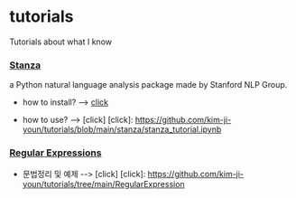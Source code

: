 # tutorials
Tutorials about what I know

### [Stanza]
[Stanza]: https://github.com/kim-ji-youn/tutorials/blob/main/stanza

a Python natural language analysis package made by Stanford NLP Group.

* how to install? --> [click](https://github.com/kim-ji-youn/tutorials/blob/main/stanza/Stanza.pdf)

*  how to use? --> [click]
[click]: https://github.com/kim-ji-youn/tutorials/blob/main/stanza/stanza_tutorial.ipynb

### [Regular Expressions]
[Regular Expressions]: https://ko.wikipedia.org/wiki/%EC%A0%95%EA%B7%9C_%ED%91%9C%ED%98%84%EC%8B%9D


* 문법정리 및 예제 --> [click]
[click]: https://github.com/kim-ji-youn/tutorials/tree/main/RegularExpression
